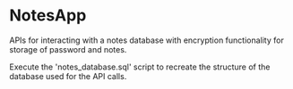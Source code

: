# NotesApp
APIs for interacting with a notes database with encryption functionality for storage of password and notes.


Execute the 'notes_database.sql' script to recreate the structure of the database used for the API calls.
